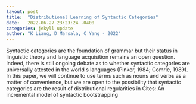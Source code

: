 ```yaml
---
layout: post
title:  "Distributional Learning of Syntactic Categories"
date:   2022-06-27 23:23:24 -0400
categories: jekyll update
author: "K Liang, D Marsala, C Yang - 2022"
---
```

Syntactic categories are the foundation of grammar but their status in linguistic theory and language acquisition remains an open question. Indeed, there is still ongoing debate as to whether syntactic categories are universally attested in the world s languages (Pinker, 1984; Comrie, 1989). In this paper, we will continue to use terms such as nouns and verbs as a matter of convenience, but we are open to the possibility that syntactic categories are the result of distributional regularities in  Cites: An incremental model of syntactic bootstrapping